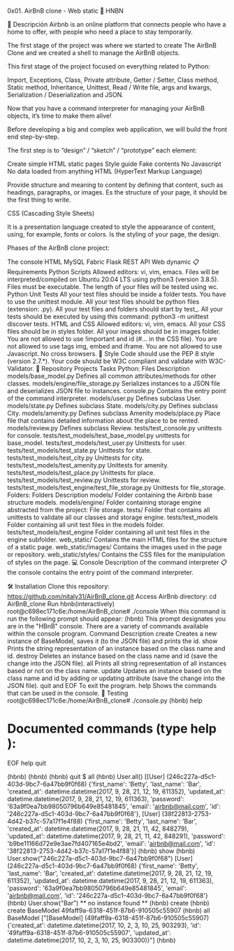 0x01. AirBnB clone - Web static 🏡
HNBN

📝 Descripción
Airbnb is an online platform that connects people who have a home to offer, with people who need a place to stay temporarily.

The first stage of the project was where we started to create The AirBnB Clone and we created a shell to manage the AirBnB objects.

This first stage of the project focused on everything related to Python:

Import, Exceptions, Class, Private attribute, Getter / Setter, Class method, Static method, Inheritance, Unittest, Read / Write file, args and kwargs, Serialization / Deserialization and JSON.

Now that you have a command interpreter for managing your AirBnB objects, it’s time to make them alive!

Before developing a big and complex web application, we will build the front end step-by-step.

The first step is to “design” / “sketch” / “prototype” each element:

Create simple HTML static pages
Style guide
Fake contents
No Javascript
No data loaded from anything
HTML (HyperText Markup Language)

Provide structure and meaning to content by defining that content, such as headings, paragraphs, or images. Es the structure of your page, it should be the first thing to write.

CSS (Cascading Style Sheets)

It is a presentation language created to style the appearance of content, using, for example, fonts or colors. Is the styling of your page, the design.

Phases of the AirBnB clone project:

 The console
 HTML
 MySQL
 Fabric
 Flask
 REST API
 Web dynamic
📋 Requirements
Python Scripts
Allowed editors: vi, vim, emacs.
Files will be interpreted/compiled on Ubuntu 20.04 LTS using python3 (version 3.8.5).
Files must be executable.
The length of your files will be tested using wc.
Python Unit Tests
All your test files should be inside a folder tests.
You have to use the unittest module.
All your test files should be python files (extension: .py).
All your test files and folders should start by test_.
All your tests should be executed by using this command: python3 -m unittest discover tests.
HTML and CSS
Allowed editors: vi, vim, emacs.
All your CSS files should be in styles folder.
All your images should be in images folder.
You are not allowed to use !important and id (#... in the CSS file).
You are not allowed to use tags img, embed and iframe.
You are not allowed to use Javascript.
No cross browsers.
🎨 Style
Code should use the PEP 8 style (version 2.7.*).
Your code should be W3C compliant and validate with W3C-Validator.
🎯 Repository Projects
Tasks Python:
Files	Description
models/base_model.py	Defines all common attributes/methods for other classes.
models/engine/file_storage.py	Serializes instances to a JSON file and deserializes JSON file to instances.
console.py	Contains the entry point of the command interpreter.
models/user.py	Defines subclass User.
models/state.py	Defines subclass State.
models/city.py	Defines subclass City.
models/amenity.py	Defines subclass Amenity
models/place.py	Place file that contains detailed information about the place to be rented.
models/review.py	Defines subclass Review.
tests/test_console.py	unittests for console.
tests/test_models/test_base_model.py	unittests for base_model.
tests/test_models/test_user.py	Unittests for user.
tests/test_models/test_state.py	Unittests for state.
tests/test_models/test_city.py	Unittests for city.
tests/test_models/test_amenity.py	Unittests for amenity.
tests/test_models/test_place.py	Unittests for place.
tests/test_models/test_review.py	Unittests for review.
tests/test_models/test_engine/test_file_storage.py	Unittests for file_storage.
Folders:
Folders	Description
models/	Folder containing the Airbnb base structure models.
models/engine/	Folder containing storage engine abstracted from the project: File storage.
tests/	Folder that contains all unittests to validate all our classes and storage engine.
tests/test_models	Folder containing all unit test files in the models folder.
tests/test_models/test_engine	Folder containing all unit test files in the engine subfolder.
web_static/	Contains the main HTML files for the structure of a static page.
web_static/images/	Contains the images used in the page or repository.
web_static/styles/	Contains the CSS files for the manipulation of styles on the page.
💻 Console
Description of the command interpreter 📋
the console contains the entry point of the command interpreter.

🛠️ Installation
Clone this repository: https://github.com/nitaly31/AirBnB_clone.git
Access AirBnb directory: cd AirBnB_clone
Run hbnb(interactively)
root@c698ec171c6e:/home/AirBnB_clone# ./console
When this command is run the following prompt should appear:
(hbnb)
This prompt designates you are in the "HBnB" console. There are a variety of commands available within the console program.
Command	Description
create	Creates a new instance of BaseModel, saves it (to the JSON file) and prints the id.
show	Prints the string representation of an instance based on the class name and id.
destroy	Deletes an instance based on the class name and id (save the change into the JSON file).
all	Prints all string representation of all instances based or not on the class name.
update	Updates an instance based on the class name and id by adding or updating attribute (save the change into the JSON file).
quit and EOF	To exit the program.
help	Shows the commands that can be used in the console.
🧪 Testing
root@c698ec171c6e:/home/AirBnB_clone# ./console.py
(hbnb) help

Documented commands (type help <topic>):
========================================
EOF  help  quit

(hbnb) 
(hbnb) 
(hbnb) quit
$
all
(hbnb) User.all()
[[User] (246c227a-d5c1-403d-9bc7-6a47bb9f0f68) {'first_name': 'Betty', 'last_name': 'Bar', 'created_at': datetime.datetime(2017, 9, 28, 21, 12, 19, 611352), 'updated_at': datetime.datetime(2017, 9, 28, 21, 12, 19, 611363), 'password': '63a9f0ea7bb98050796b649e85481845', 'email': 'airbnb@mail.com', 'id': '246c227a-d5c1-403d-9bc7-6a47bb9f0f68'}, [User] (38f22813-2753-4d42-b37c-57a17f1e4f88) {'first_name': 'Betty', 'last_name': 'Bar', 'created_at': datetime.datetime(2017, 9, 28, 21, 11, 42, 848279), 'updated_at': datetime.datetime(2017, 9, 28, 21, 11, 42, 848291), 'password': 'b9be11166d72e9e3ae7fd407165e4bd2', 'email': 'airbnb@mail.com', 'id': '38f22813-2753-4d42-b37c-57a17f1e4f88'}]
(hbnb) 
show
(hbnb) User.show("246c227a-d5c1-403d-9bc7-6a47bb9f0f68")
[User] (246c227a-d5c1-403d-9bc7-6a47bb9f0f68) {'first_name': 'Betty', 'last_name': 'Bar', 'created_at': datetime.datetime(2017, 9, 28, 21, 12, 19, 611352), 'updated_at': datetime.datetime(2017, 9, 28, 21, 12, 19, 611363), 'password': '63a9f0ea7bb98050796b649e85481845', 'email': 'airbnb@mail.com', 'id': '246c227a-d5c1-403d-9bc7-6a47bb9f0f68'}
(hbnb) User.show("Bar")
** no instance found **
(hbnb) 
create
(hbnb) create BaseModel
49faff9a-6318-451f-87b6-910505c55907
(hbnb) all BaseModel
["[BaseModel] (49faff9a-6318-451f-87b6-910505c55907) {'created_at': datetime.datetime(2017, 10, 2, 3, 10, 25, 903293), 'id': '49faff9a-6318-451f-87b6-910505c55907', 'updated_at': datetime.datetime(2017, 10, 2, 3, 10, 25, 903300)}"]
(hbnb)
